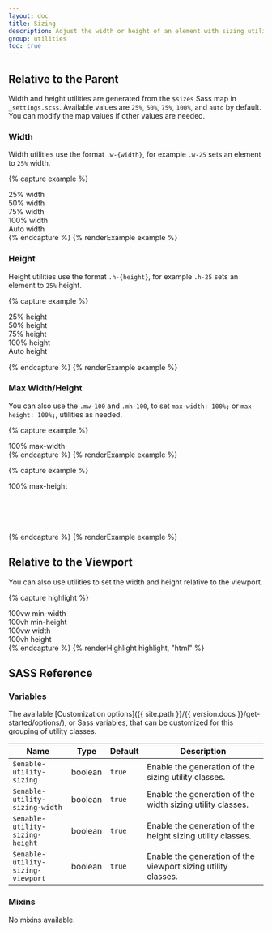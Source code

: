 ```yaml
---
layout: doc
title: Sizing
description: Adjust the width or height of an element with sizing utilities.
group: utilities
toc: true
---
```


## Relative to the Parent

Width and height utilities are generated from the `$sizes` Sass map in `_settings.scss`. Available values are `25%`, `50%`, `75%`, `100%`, and `auto` by default. You can modify the map values if other values are needed.

### Width

Width utilities use the format `.w-{width}`, for example `.w-25` sets an element to `25%` width.

{% capture example %}
<div class="w-25 p-0_5 border bg-light">25% width</div>
<div class="w-50 p-0_5 border bg-light">50% width</div>
<div class="w-75 p-0_5 border bg-light">75% width</div>
<div class="w-100 p-0_5 border bg-light">100% width</div>
<div class="w-auto p-0_5 border bg-light">Auto width</div>
{% endcapture %}
{% renderExample example %}

### Height

Height utilities use the format `.h-{height}`, for example `.h-25` sets an element to `25%` height.

{% capture example %}
<div class="bg-dark" style="height: 100px;">
  <div class="h-25 px-0_5 bg-light d-inline-block">25% height</div>
  <div class="h-50 px-0_5 bg-light d-inline-block">50% height</div>
  <div class="h-75 px-0_5 bg-light d-inline-block">75% height</div>
  <div class="h-100 px-0_5 bg-light d-inline-block">100% height</div>
  <div class="h-auto px-0_5 bg-light d-inline-block">Auto height</div>
</div>
{% endcapture %}
{% renderExample example %}

### Max Width/Height

You can also use the `.mw-100` and `.mh-100`, to set `max-width: 100%;` or `max-height: 100%;`, utilities as needed.

{% capture example %}
<div style="width: 200%;" class="mw-100 p-0_5 border bg-light">100% max-width</div>
{% endcapture %}
{% renderExample example %}

{% capture example %}
<div class="bg-dark" style="height: 100px;">
  <div style="height: 200%" class="mh-100 px-0_5 bg-light d-inline-block">100% max-height</div>
</div>
{% endcapture %}
{% renderExample example %}

## Relative to the Viewport

You can also use utilities to set the width and height relative to the viewport.

{% capture highlight %}
<div class="min-vw-100">100vw min-width</div>
<div class="min-vh-100">100vh min-height</div>
<div class="vw-100">100vw width</div>
<div class="vh-100">100vh height</div>
{% endcapture %}
{% renderHighlight highlight, "html" %}

## SASS Reference

### Variables

The available [Customization options]({{ site.path }}/{{ version.docs }}/get-started/options/), or Sass variables, that can be customized for this grouping of utility classes.

<div class="table-scroll">
  <table class="table table-bordered table-striped">
    <thead>
      <tr>
        <th style="width: 100px;">Name</th>
        <th style="width: 50px;">Type</th>
        <th style="width: 50px;">Default</th>
        <th>Description</th>
      </tr>
    </thead>
    <tbody>
      <tr>
        <td><code>$enable-utility-sizing</code></td>
        <td>boolean</td>
        <td><code>true</code></td>
        <td>
          Enable the generation of the sizing utility classes.
        </td>
      </tr>
      <tr>
        <td><code>$enable-utility-sizing-width</code></td>
        <td>boolean</td>
        <td><code>true</code></td>
        <td>
          Enable the generation of the width sizing utility classes.
        </td>
      </tr>
      <tr>
        <td><code>$enable-utility-sizing-height</code></td>
        <td>boolean</td>
        <td><code>true</code></td>
        <td>
          Enable the generation of the height sizing utility classes.
        </td>
      </tr>
      <tr>
        <td><code>$enable-utility-sizing-viewport</code></td>
        <td>boolean</td>
        <td><code>true</code></td>
        <td>
          Enable the generation of the viewport sizing utility classes.
        </td>
      </tr>
    </tbody>
  </table>
</div>

### Mixins

No mixins available.

